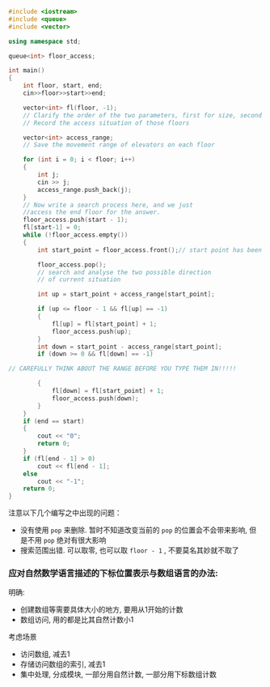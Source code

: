 ```cpp
#include <iostream>
#include <queue>
#include <vector>

using namespace std;

queue<int> floor_access;

int main()
{
    int floor, start, end;
    cin>>floor>>start>>end;

    vector<int> fl(floor, -1);
    // Clarify the order of the two parameters, first for size, second for value.
    // Record the access situation of those floors

    vector<int> access_range;
    // Save the movement range of elevators on each floor

    for (int i = 0; i < floor; i++)
    {
        int j;
        cin >> j;
        access_range.push_back(j);
    }
    // Now write a search process here, and we just 
    //access the end floor for the answer.
    floor_access.push(start - 1);
    fl[start-1] = 0;
    while (!floor_access.empty())
    {
        int start_point = floor_access.front();// start point has been substracted to suit the array language

        floor_access.pop();
        // search and analyse the two possible direction
        // of current situation

        int up = start_point + access_range[start_point];

        if (up <= floor - 1 && fl[up] == -1)
        {
            fl[up] = fl[start_point] + 1;
            floor_access.push(up);
        }
        int down = start_point - access_range[start_point];
        if (down >= 0 && fl[down] == -1)

// CAREFULLY THINK ABOUT THE RANGE BEFORE YOU TYPE THEM IN!!!!!

        {
            fl[down] = fl[start_point] + 1;
            floor_access.push(down);
        }
    }
    if (end == start)
    {
        cout << "0";
        return 0;
    }
    if (fl[end - 1] > 0)
        cout << fl[end - 1];
    else 
        cout << "-1";
    return 0;
}
```

注意以下几个编写之中出现的问题：
- 没有使用 `pop` 来删除. 暂时不知道改变当前的 `pop` 的位置会不会带来影响, 但是不用 `pop` 绝对有很大影响
- 搜索范围出错. 可以取零, 也可以取 `floor - 1` , 不要莫名其妙就不取了

### 应对自然数学语言描述的下标位置表示与数组语言的办法:
明确:
- 创建数组等需要具体大小的地方, 要用从1开始的计数
- 数组访问, 用的都是比其自然计数小1

考虑场景
- 访问数组, 减去1
- 存储访问数组的索引, 减去1
- 集中处理, 分成模块, 一部分用自然计数, 一部分用下标数组计数
